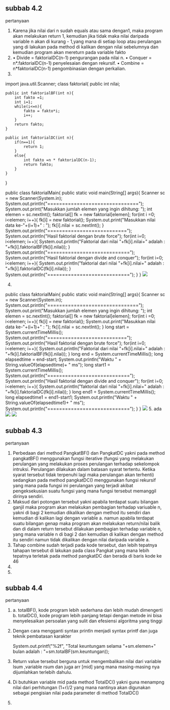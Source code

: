 ## subbab 4.2
pertanyaan 
1. Karena jika nilai dari n sudah equals atau sama dengan1, maka program akan 
melakukan return 1, kemudian jika tidak maka nilai daripada variable n akan di kurang -
1,yang mana di setiap loop atau perulangan yang di lakukan pada method di kalikan 
dengan nilai sebelumnya dan kemudian program akan mereturn pada variable fakto
2. • Divide = faktorialDC(n-1) pengurangan pada nilai n. 
• Conquer = n*.faktorialDC(n-1) penyelesaian dengan rekursif. 
• Combine = n*faktorialDC(n-1) pengombinasian dengan perkalian.
3. 
import java.util.Scanner;
class faktorial{
	public int nilai;

	public int faktorialBF(int n){
		int fakto =1;
		int i=1;
		while(i<=n){
			fakto = fakto*i;
			i++;
		}
		return fakto;
	}

	public int faktorialDC(int n){
		if(n==1){
			return 1;
		}
		else{
			int fakto =n * faktorialDC(n-1);
			return fakto;
		}
	}
}

public class faktorialMain{
	public static void main(String[] args){
		Scanner sc = new Scanner(System.in);
		System.out.println("===============================");
		System.out.print("Masukkan jumlah elemen yang ingin dihitung: ");
		int elemen = sc.nextInt();
		faktorial[] fk = new faktorial[elemen];
		for(int i =0; i<elemen; i++){
			fk[i] = new faktorial();
			System.out.print("Masukkan nilai data ke-"+(i+1)+" : ");
			fk[i].nilai = sc.nextInt();
		}
		System.out.println("===========================");
		System.out.println("Hasil faktorial dengan brute force");
		for(int i=0; i<elemen; i++){
			System.out.println("Faktorial dari nilai "+fk[i].nilai+" adalah : "+fk[i].faktorialBF(fk[i].nilai));
		}
		System.out.println("============================");
		System.out.println("Hasil faktorial dengan divide and conquer");
		for(int i=0; i<elemen; i++){
		 	System.out.println("faktorial dari nilai "+fk[i].nilai+" adalah : "+fk[i].faktorialDC(fk[i].nilai));
		}
		System.out.println("============================");
	}
}
<img src ="faktorialWhile.jpg">

4. 
public class faktorialMain{
	public static void main(String[] args){
		Scanner sc = new Scanner(System.in);
		System.out.println("===============================");
		System.out.print("Masukkan jumlah elemen yang ingin dihitung: ");
		int elemen = sc.nextInt();
		faktorial[] fk = new faktorial[elemen];
		for(int i =0; i<elemen; i++){
			fk[i] = new faktorial();
			System.out.print("Masukkan nilai data ke-"+(i+1)+" : ");
			fk[i].nilai = sc.nextInt();
		}
		long start = System.currentTimeMillis();
		System.out.println("===========================");
		System.out.println("Hasil faktorial dengan brute force");
		for(int i=0; i<elemen; i++){
			System.out.println("Faktorial dari nilai "+fk[i].nilai+" adalah : "+fk[i].faktorialBF(fk[i].nilai));
		}
		long end = System.currentTimeMillis();
		long elapsedtime = end-start;
		System.out.println("Waktu " + String.valueOf(elapsedtime)+ " ms");
		long start1 = System.currentTimeMillis();
		System.out.println("============================");
		System.out.println("Hasil faktorial dengan divide and conquer");
		for(int i=0; i<elemen; i++){
		 	System.out.println("faktorial dari nilai "+fk[i].nilai+" adalah : "+fk[i].faktorialDC(fk[i].nilai));
		}
		long end1 = System.currentTimeMillis();
		long elapsedtime1 = end1-start1;
		System.out.println("Waktu " + String.valueOf(elapsedtime1)+ " ms");
		System.out.println("============================");
	}
}
<img src ="faktorialCekWaktu.jpg">
5. ada
<img src ="faktorialWaktu1.jpg">
<img src ="faktorialWaktu2.jpg">

## subbab 4.3
pertanyaan
1. Perbedaan dari method PangkatBF() dan PangkatDC yakni pada method pangkatBF() menggunakan fungsi iterative (fungsi yang melakukan perulangan yang melakukan proses perulangan terhadap sekelompok intruksi. Perulangan dilakukan dalam batasan syarat tertentu. Ketika syarat tersebut tidak terpenuhi lagi maka perulangan akan terhenti) sedangkan pada method pangkatDC() menggunakan fungsi rekursif yang 
mana pada fungsi ini perulangan yang terjadi akibat pengeksekusian suatu fungsi yang mana fungsi tersebut memanggil dirinya sendiri.
2. Maksud dari potongan tersebut yakni apabila terdapat suatu bilangan ganjil maka program akan melakukan pembagian terhadap variuable n, yakni di bagi 2 kemudian dikalikan dengan method itu sendiri dan kemudian di kalikan lagi dengan variable a. namun apabila terdapat suatu bilangan genap maka program akan melakukan return/nilai balik dan di dalam return tersebut dilakukan pembagian terhadap variable 
n, yang mana variable n di bagi 2 dan kemudian di kalikan dengan method itu sendiri namun tidak dikalikan dengan nilai daripada variable a.
3. Tahap combine sudah terjadi pada kode tersebut, dan lebih tepatnya tahapan tersebut di lakukan pada class Pangkat yang mana lebih tepatnya terletak pada method pangkatDC dan berada di baris kode ke 46
4. 
5. 

## subbab 4.4
pertanyaan 
1. a. totalBF(), kode program lebih sederhana dan lebih mudah dimengerti
b. totalDC(), kode program lebih panjang tetapi dengan metode ini bisa menyelesaikan persoalan yang sulit dan efesiensi algoritma yang tinggi
2. Dengan cara mengganti syntax println menjadi syntax printf dan juga teknik pembatasan karakter

	System.out.printf("%2f", "Total keuntungam selama "+sm.elemen+" bulan adalah : "+sm.totalBF(sm.keuntungan));

3. Return value tersebut berguna untuk mengembalikan nilai dari variable lsum ,variable rsum dan juga arr [mid] yang mana masing-masing nya dijumlahkan terlebih dahulu.
4. Di butuhkan variable mid pada method TotalDC() yakni guna menampng nilai 
dari perhitungan (1+r)/2 yang mana nantinya akan digunakan sebagai pengisian nilai pada parameter di method TotalDC()
5. 